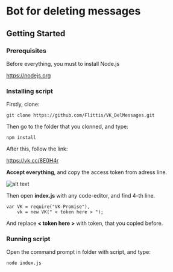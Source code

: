 # Bot for deleting messages

## Getting Started

### Prerequisites

Before everything, you must to install Node.js

https://nodejs.org



### Installing script

Firstly, clone:
```
git clone https://github.com/Flittis/VK_DelMessages.git
```

Then go to the folder that you clonned, and type:
```
npm install
```

After this, follow the link:

https://vk.cc/8E0H4r

**Accept everything**, and copy the access token from adress line.

![alt text](https://github.com/Flittis/VK_DelMessages/raw/master/tokenScreen.png)

Then open **index.js** with any code-editor, and find 4-th line.
```
var VK = require("VK-Promise"),
    vk = new VK(" < token here > ");
```
And replace **< token here >** with token, that you copied before.

### Running script

Open the command prompt in folder with script, and type:
```
node index.js
```
